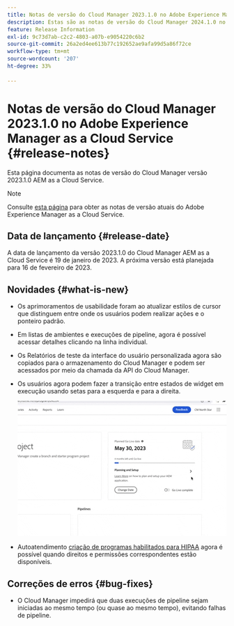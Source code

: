 ```yaml
---
title: Notas de versão do Cloud Manager 2023.1.0 no Adobe Experience Manager as a Cloud Service
description: Estas são as notas de versão do Cloud Manager 2024.1.0 no AEM as a Cloud Service.
feature: Release Information
exl-id: 9c73d7ab-c2c2-4803-a07b-e9054220c6b2
source-git-commit: 26a2ed4ee613b77c192652ae9afa99d5a86f72ce
workflow-type: tm+mt
source-wordcount: '207'
ht-degree: 33%

---
```



# Notas de versão do Cloud Manager 2023.1.0 no Adobe Experience Manager as a Cloud Service {#release-notes}

Esta página documenta as notas de versão do Cloud Manager versão 2023.1.0 AEM as a Cloud Service.

>[!NOTE]
>
>Consulte [esta página](/help/release-notes/release-notes-cloud/release-notes-current.md) para obter as notas de versão atuais do Adobe Experience Manager as a Cloud Service.

## Data de lançamento {#release-date}

A data de lançamento da versão 2023.1.0 do Cloud Manager AEM as a Cloud Service é 19 de janeiro de 2023. A próxima versão está planejada para 16 de fevereiro de 2023.

## Novidades {#what-is-new}

* Os aprimoramentos de usabilidade foram ao atualizar estilos de cursor que distinguem entre onde os usuários podem realizar ações e o ponteiro padrão.

* Em listas de ambientes e execuções de pipeline, agora é possível acessar detalhes clicando na linha individual.

* Os Relatórios de teste da interface do usuário personalizada agora são copiados para o armazenamento do Cloud Manager e podem ser acessados por meio da chamada da API do Cloud Manager.

* Os usuários agora podem fazer a transição entre estados de widget em execução usando setas para a esquerda e para a direita.

   ![Transições de widget em execução](assets/go-live-transitions.gif)

* Autoatendimento [criação de programas habilitados para HIPAA](/help/implementing/cloud-manager/getting-access-to-aem-in-cloud/creating-production-programs.md) agora é possível quando direitos e permissões correspondentes estão disponíveis.

## Correções de erros {#bug-fixes}

* O Cloud Manager impedirá que duas execuções de pipeline sejam iniciadas ao mesmo tempo (ou quase ao mesmo tempo), evitando falhas de pipeline.
